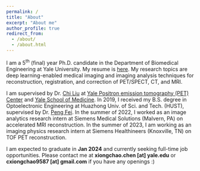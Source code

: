 ```yaml
---
permalink: /
title: "About"
excerpt: "About me"
author_profile: true
redirect_from: 
  - /about/
  - /about.html
---
```






I am a 5<sup>th</sup> (final) year Ph.D. candidate in the Department of Biomedical Engineering at Yale University. My resume is [here](https://xiongchaochen.github.io/cv/). My research topics are deep learning-enabled medical imaging and imaging analysis techniques for reconstruction, registration, and correction of PET/SPECT, CT, and MRI. 

I am supervised by Dr. [Chi Liu](https://medicine.yale.edu/profile/chi_liu/) at [Yale Positron emission tomography (PET) Center](https://medicine.yale.edu/pet/) and [Yale School of Medicine](https://medicine.yale.edu/). In 2019, I received my B.S. degree in Optoelectronic Engineering at Huazhong Univ. of Sci. and Tech. (HUST), supervised by Dr. [Peng Fei](https://scholar.google.com/citations?user=gZ-U8XEAAAAJ&hl=en). In the summer of 2022, I worked as an image analytics research intern at Siemens Medical Solutions (Malvern, PA) on accelerated MRI reconstruction. In the summer of 2023, I am working as an imaging physics research intern at Siemens Healthineers (Knoxville, TN) on TOF PET reconstruction. 

I am expected to graduate in **Jan 2024** and currently seeking full-time job opportunities. Please contact me at **xiongchao.chen [at] yale.edu** or **cxiongchao9587 [at] gmail.com** if you have any openings :)
